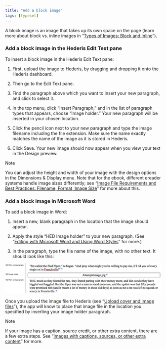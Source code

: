 ```yaml
---
title: "Add a block image"
tags: [typeset]
---
```

 
<html><body><section data-type="chapter" class="hsecchapter" data-hederis-type="hsecchapter" id="add-an-image" data-pi-attrs="id: add-an-image; data-tags: typeset;" role="doc-chapter" data-tags="typeset" data-author-name=" " data-book-title=" " title="Add a block image"><p class="hblkp" data-hederis-type="hblkp" id="preJoN1Ag">A block image is an image that takes up its own space on the page (learn more about block vs. inline images in &#8220;<a href="{% link _docs/block-and-inline-images.md %}" class="hspana" data-hederis-type="hspana" id="pAIebSnzX">Types of Images: Block and Inline</a>&#8221;).</p><section class="hwprsubsection" data-hederis-type="hwprsubsection" id="pv2StAxDN" data-type="subsection" title="Add a block image in the Hederis Edit Text pane"><h1 data-hederis-type="hblktitle" class="hblktitle" id="pTKJg1KvO">Add a block image in the Hederis Edit Text pane</h1><p class="hblkp" data-hederis-type="hblkp" id="p8ymv4m6G">To insert a block image in the Hederis Edit Text pane:</p><ol class="hwprnumlist" data-hederis-type="hwprnumlist" id="pIgWF9aqi"><li class="hblkoli" data-hederis-type="hblkoli" id="liFiNH4DAb"><p class="hblkoli" data-hederis-type="hblklip" id="pwPLPhlpe">First, upload the image to Hederis, by dragging and dropping it onto the Hederis dashboard.</p></li><li class="hblkoli" data-hederis-type="hblkoli" id="lih1iHYzIm"><p class="hblkoli" data-hederis-type="hblklip" id="pea59HPrd">Then go to the Edit Text pane.</p></li><li class="hblkoli" data-hederis-type="hblkoli" id="liOqDp1f4W"><p class="hblkoli" data-hederis-type="hblklip" id="ppSww7Yl1">Find the paragraph above which you want to insert your new paragraph, and click to select it.</p></li><li class="hblkoli" data-hederis-type="hblkoli" id="li5egASXKL"><p class="hblkoli" data-hederis-type="hblklip" id="pAJszTSvX">In the top menu, click &#8220;Insert Paragraph,&#8221; and in the list of paragraph types that appears, choose &#8220;Image holder.&#8221; Your new paragraph will be inserted in your chosen location. </p></li><li class="hblkoli" data-hederis-type="hblkoli" id="lip0h67UvZ"><p class="hblkoli" data-hederis-type="hblklip" id="p12lW2fVr">Click the pencil icon next to your new paragraph and type the image filename including the file extension. Make sure the name exactly matches the name of the image as it is stored in Hederis.</p></li><li class="hblkoli" data-hederis-type="hblkoli" id="liuffDinuF"><p class="hblkoli" data-hederis-type="hblklip" id="p6j7vlxE4">Click Save. Your new image should now appear when you view your text in the Design preview.</p></li></ol></section><aside class="hwprbox box" data-hederis-type="hwprbox" id="p2Igf4wXm" data-type="sidebar"><p class="hblktype" data-hederis-type="hblktype" id="p9CE4aCbv">Note</p><p class="hblkp" data-hederis-type="hblkp" id="p1kyc7ujg">You can adjust the height and width of your image with the design options in the Dimensions &amp; Display menu. Note that for the ebook, different ereader systems handle image sizes differently; see &#8220;<a href="{% link _docs/image_best_practices.md %}" class="hspana" data-hederis-type="hspana" id="pCr4LEH9B">Image File Requirements and Best Practices: Filename, Format, Image Size</a>&#8221; for more about this.</p></aside><section class="hwprsubsection" data-hederis-type="hwprsubsection" id="pynNYd5Fq" data-type="subsection" title="Add a block image in Microsoft Word"><h1 data-hederis-type="hblktitle" class="hblktitle" id="pGsI3r3bK">Add a block image in Microsoft Word</h1><p class="hblkp" data-hederis-type="hblkp" id="p6nRcadvf">To add a block image in Word:</p><ol class="hwprnumlist" data-hederis-type="hwprnumlist" id="py7FZalwi"><li class="hblkoli" data-hederis-type="hblkoli" id="linWRECQh8"><p class="hblkoli" data-hederis-type="hblklip" id="p4lS7a6qY">Insert a new, blank paragraph in the location that the image should appear.</p></li><li class="hblkoli" data-hederis-type="hblkoli" id="licYLBExen"><p class="hblkoli" data-hederis-type="hblklip" id="pHmB0vLJz">Apply the style &#8220;HED Image holder&#8221; to your new paragraph. (See &#8220;<a href="{% link _docs/fine-tune-styles.md %}" class="hspana" data-hederis-type="hspana" id="pvp7kxINL">Editing with Microsoft Word and Using Word Styles</a>&#8221; for more.)</p></li><li class="hblkoli" data-hederis-type="hblkoli" id="liwuxypR76"><p class="hblkoli" data-hederis-type="hblklip" id="pbtx67geW">In the paragraph, type the file name of the image, with no other text. It should look like this:</p></li></ol><img data-hederis-type="hblkimg" class="hblkimg" id="pwhCbFPxv" src="/images/image1.png" data-img-src="/images/image1.png"/><p class="hblkp" data-hederis-type="hblkp" id="pLHyv5XfF">Once you upload the image file to Hederis (see &#8220;<a href="{% link _docs/upload-a-cover.md %}" class="hspana" data-hederis-type="hspana" id="pFH3Hk6Gz">Upload cover and image files</a>&#8221;), the app will know to place that image file in the location you specified by inserting your image holder paragraph.</p></section><aside class="hwprbox box" data-hederis-type="hwprbox" id="pLLKqco8I" data-type="sidebar"><p class="hblktype" data-hederis-type="hblktype" id="p1uyNyWN9">Note</p><p class="hblkp" data-hederis-type="hblkp" id="pXKAPPBES">If your image has a caption, source credit, or other extra content, there are a few extra steps. See &#8220;<a href="{% link _docs/images-with-captions-etc.md %}" class="hspana" data-hederis-type="hspana" id="pHoDIznGQ">Images with captions, sources, or other extra content</a>&#8221; for more.</p></aside></section></body></html>
